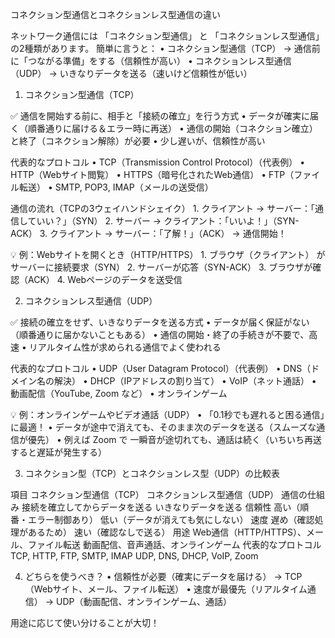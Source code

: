 

コネクション型通信とコネクションレス型通信の違い

ネットワーク通信には 「コネクション型通信」 と 「コネクションレス型通信」 の2種類があります。
簡単に言うと：
	•	コネクション型通信（TCP） → 通信前に「つながる準備」をする（信頼性が高い）
	•	コネクションレス型通信（UDP） → いきなりデータを送る（速いけど信頼性が低い）

1. コネクション型通信（TCP）

✅ 通信を開始する前に、相手と「接続の確立」を行う方式
	•	データが確実に届く（順番通りに届ける＆エラー時に再送）
	•	通信の開始（コネクション確立）と終了（コネクション解除）が必要
	•	少し遅いが、信頼性が高い

代表的なプロトコル
	•	TCP（Transmission Control Protocol）（代表例）
	•	HTTP（Webサイト閲覧）
	•	HTTPS（暗号化されたWeb通信）
	•	FTP（ファイル転送）
	•	SMTP, POP3, IMAP（メールの送受信）

通信の流れ（TCPの3ウェイハンドシェイク）
	1.	クライアント → サーバー：「通信していい？」（SYN）
	2.	サーバー → クライアント：「いいよ！」（SYN-ACK）
	3.	クライアント → サーバー：「了解！」（ACK） → 通信開始！

💡 例：Webサイトを開くとき（HTTP/HTTPS）
	1.	ブラウザ（クライアント） が サーバーに接続要求（SYN）
	2.	サーバーが応答（SYN-ACK）
	3.	ブラウザが確認（ACK）
	4.	Webページのデータを送受信

2. コネクションレス型通信（UDP）

✅ 接続の確立をせず、いきなりデータを送る方式
	•	データが届く保証がない（順番通りに届かないこともある）
	•	通信の開始・終了の手続きが不要で、高速
	•	リアルタイム性が求められる通信でよく使われる

代表的なプロトコル
	•	UDP（User Datagram Protocol）（代表例）
	•	DNS（ドメイン名の解決）
	•	DHCP（IPアドレスの割り当て）
	•	VoIP（ネット通話）
	•	動画配信（YouTube, Zoom など）
	•	オンラインゲーム

💡 例：オンラインゲームやビデオ通話（UDP）
	•	「0.1秒でも遅れると困る通信」に最適！
	•	データが途中で消えても、そのまま次のデータを送る（スムーズな通信が優先）
	•	例えば Zoom で 一瞬音が途切れても、通話は続く（いちいち再送すると遅延が発生する）

3. コネクション型（TCP）とコネクションレス型（UDP）の比較表

項目	コネクション型通信（TCP）	コネクションレス型通信（UDP）
通信の仕組み	接続を確立してからデータを送る	いきなりデータを送る
信頼性	高い（順番・エラー制御あり）	低い（データが消えても気にしない）
速度	遅め（確認処理があるため）	速い（確認なしで送る）
用途	Web通信（HTTP/HTTPS）、メール、ファイル転送	動画配信、音声通話、オンラインゲーム
代表的なプロトコル	TCP, HTTP, FTP, SMTP, IMAP	UDP, DNS, DHCP, VoIP, Zoom

4. どちらを使うべき？
	•	信頼性が必要（確実にデータを届ける） → TCP（Webサイト、メール、ファイル転送）
	•	速度が最優先（リアルタイム通信） → UDP（動画配信、オンラインゲーム、通話）

用途に応じて使い分けることが大切！